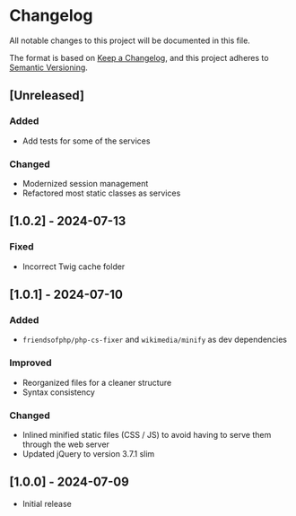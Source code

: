 # Changelog

All notable changes to this project will be documented in this file.

The format is based on [Keep a Changelog](https://keepachangelog.com/en/1.1.0/),
and this project adheres to [Semantic Versioning](https://semver.org/spec/v2.0.0.html).

## [Unreleased]

### Added

- Add tests for some of the services

### Changed

- Modernized session management
- Refactored most static classes as services

## [1.0.2] - 2024-07-13

### Fixed

- Incorrect Twig cache folder

## [1.0.1] - 2024-07-10

### Added

- `friendsofphp/php-cs-fixer` and `wikimedia/minify` as dev dependencies

### Improved

- Reorganized files for a cleaner structure
- Syntax consistency

### Changed

- Inlined minified static files (CSS / JS) to avoid having to serve them through the web server
- Updated jQuery to version 3.7.1 slim

## [1.0.0] - 2024-07-09

- Initial release
